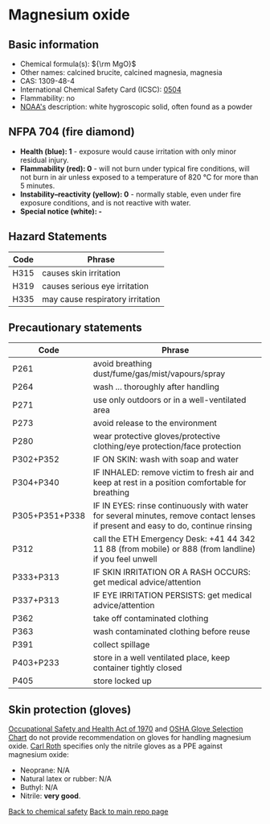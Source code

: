 # Magnesium oxide

## Basic information

- Chemical formula(s): ${\rm MgO}$
- Other names: calcined brucite, calcined magnesia, magnesia
- CAS: 1309-48-4
- International Chemical Safety Card (ICSC): [0504](https://inchem.org/documents/icsc/icsc/eics0504.htm)
- Flammability: no
- [NOAA's](https://cameochemicals.noaa.gov/chemical/6945) description: white hygroscopic solid, often found as a powder

## NFPA 704 (fire diamond)

- **Health (blue): 1** - exposure would cause irritation with only minor residual injury.
- **Flammability (red): 0** - will not burn under typical fire conditions, will not burn in air unless exposed to a temperature of 820 °C for more than 5 minutes.
- **Instability–reactivity (yellow): 0** - normally stable, even under fire exposure conditions, and is not reactive with water.
- **Special notice (white): -**

## Hazard Statements

| Code | Phrase                           |
| ---- | -------------------------------- |
| H315 | causes skin irritation           |
| H319 | causes serious eye irritation    |
| H335 | may cause respiratory irritation |

## Precautionary statements

| Code           | Phrase                                                                                                                           |
| -------------- | -------------------------------------------------------------------------------------------------------------------------------- |
| P261           | avoid breathing dust/fume/gas/mist/vapours/spray                                                                                 |
| P264           | wash ... thoroughly after handling                                                                                               |
| P271           | use only outdoors or in a well-ventilated area                                                                                   |
| P273           | avoid release to the environment                                                                                                 |
| P280           | wear protective gloves/protective clothing/eye protection/face protection                                                        |
| P302+P352      | IF ON SKIN: wash with soap and water                                                                                             |
| P304+P340      | IF INHALED: remove victim to fresh air and keep at rest in a position comfortable for breathing                                  |
| P305+P351+P338 | IF IN EYES: rinse continuously with water for several minutes, remove contact lenses if present and easy to do, continue rinsing |
| P312           | call the ETH Emergency Desk: +41 44 342 11 88 (from mobile) or 888 (from landline) if you feel unwell                            |
| P333+P313      | IF SKIN IRRITATION OR A RASH OCCURS: get medical advice/attention                                                                |
| P337+P313      | IF EYE IRRITATION PERSISTS: get medical advice/attention                                                                         |
| P362           | take off contaminated clothing                                                                                                   |
| P363           | wash contaminated clothing before reuse                                                                                          |
| P391           | collect spillage                                                                                                                 |
| P403+P233      | store in a well ventilated place, keep container tightly closed                                                                  |
| P405           | store locked up                                                                                                                  |

## Skin protection (gloves)

[Occupational Safety and Health Act of 1970](https://www.osha.gov/sites/default/files/publications/osha3151.pdf) and [OSHA Glove Selection Chart](https://safety.fsu.edu/safety_manual/OSHA%20Glove%20Selection%20Chart.pdf) do not provide recommendation on gloves for handling magnesium oxide. [Carl Roth](https://www.carlroth.com/medias/SDB-8280-IE-EN.pdf?context=bWFzdGVyfHNlY3VyaXR5RGF0YXNoZWV0c3wyMTY3NDZ8YXBwbGljYXRpb24vcGRmfHNlY3VyaXR5RGF0YXNoZWV0cy9oYmMvaDc3LzkwODI5NDk5NTk3MTAucGRmfDVhYzg2NGYyZjBmODczMTg1MzhkZDFiZDllZWU5MWJiOWE2ZTk2YjBkYTNjMjQ2ZGI2ZGJkNDFkM2UyOWMwZTU) specifies only the nitrile gloves as a PPE against magnesium oxide:

- Neoprane: N/A
- Natural latex or rubber: N/A
- Buthyl: N/A
- Nitrile: **very good**.

[Back to chemical safety](https://github.com/Global-Health-Engineering/group-safety)
[Back to main repo page](https://github.com/Global-Health-Engineering/group-safety/tree/main/02-chemical-safety)

